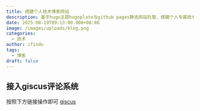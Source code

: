 ```yaml
---
title: 搭建个人技术博客网站
description: 基于hugo主题hugoplate与github pages静态网站托管，搭建个人专属技术博客
date: 2025-08-19T09:13:00.000+08:00
image: /images/uploads/blog.png
categories:
  - 技术
author: ifindv
tags:
  - 博客
draft: false
---
```

## 接入giscus评论系统

按照下方链接操作即可
[giscus](https://giscus.app/zh-CN)
